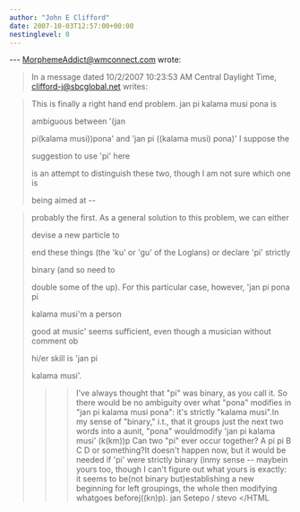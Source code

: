 ```yaml
---
author: "John E Clifford"
date: 2007-10-03T12:57:00+00:00
nestinglevel: 0
---
```

\---
 [MorphemeAddict@wmconnect.com](mailto://MorphemeAddict@wmconnect.com) wrote:

> In a message dated 10/2/2007 10:23:53 AM Central Daylight Time,
> [clifford-j@sbcglobal.net](mailto://clifford-j@sbcglobal.net) writes:

>>> 
> This is finally a right hand end problem. jan pi kalama musi pona is
> 
> ambiguous between '(jan
> 
> pi(kalama musi))pona' and 'jan pi ((kalama musi) pona)' I suppose the
> 
> suggestion to use 'pi' here
> 
> is an attempt to distinguish these two, though I am not sure which one is
> 
> being aimed at --

> 
> probably the first. As a general solution to this problem, we can either
> 
> devise a new particle to
> 
> end these things (the 'ku' or 'gu' of the Loglans) or declare 'pi' strictly
> 
> binary (and so need to
> 
> double some of the up). For this particular case, however, 'jan pi pona pi
> 
> kalama musi'm a person
> 
> good at music' seems sufficient, even though a musician without comment ob
> 
> hi/er skill is 'jan pi
> 
> kalama musi'.
> 
>>> I've always thought that "pi" was binary, as you call it.
> So there would be no ambiguity over what "pona" modifies in "jan pi kalama
> musi pona": it's strictly "kalama musi".In my sense of "binary," i.t., that it groups just the next two words into a aunit, "pona" wouldmodify 'jan pi kalama musi' (k(km))p
> Can two "pi" ever occur together? A pi pi B C D or something?It doesn't happen now, but it would be needed if 'pi' were strictly binary (inmy sense --
 maybein yours too, though I can't figure out what yours is exactly: it seems to be(not binary but)establishing a new beginning for left groupings, the whole then modifying whatgoes beforej((kn)p).
> jan Setepo / stevo </HTML
>>
